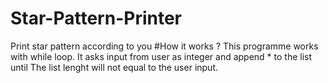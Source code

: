 # Star-Pattern-Printer
Print star pattern according to you
#How it works ? 
This programme works with while loop.
It asks input from user as integer and append * to the list until The list lenght will not equal to the user input.
